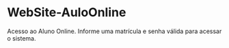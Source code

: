 # WebSite-AuloOnline
Acesso ao Aluno Online. Informe uma matrícula e senha válida para acessar o sistema.
